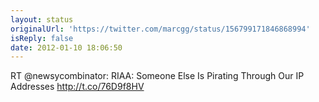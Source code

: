 ```yaml
---
layout: status
originalUrl: 'https://twitter.com/marcgg/status/156799171846868994'
isReply: false
date: 2012-01-10 18:06:50
---
```


RT @newsycombinator: RIAA: Someone Else Is Pirating Through Our IP Addresses http://t.co/76D9f8HV
